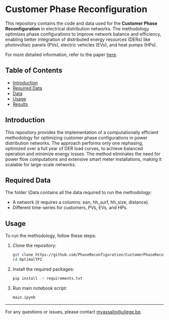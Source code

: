 # Customer Phase Reconfiguration
This repository contains the code and data used for the **Customer Phase Reconfiguration** in electrical distribution networks. The methodology optimizes phase configurations to improve network balance and efficiency, enabling better integration of distributed energy resources (DERs) like photovoltaic panels (PVs), electric vehicles (EVs), and heat pumps (HPs).

For more detailed information, refer to the paper [here](https://orbi.uliege.be/handle/2268/327465).

## Table of Contents
- [Introduction](#introduction)
- [Required Data](#requireddata)
- [Data](#data)
- [Usage](#usage)
- [Results](#results)

## Introduction
This repository provides the implementation of a computationally efficient methodology for optimizing customer phase configurations in power distribution networks. The approach performs only one rephasing, optimized over a full year of DER load curves, to achieve balanced operation and minimize energy losses. The method eliminates the need for power flow computations and extensive smart meter installations, making it scalable for large-scale networks.

## Required Data
The folder \Data contains all the data required to run the methodology:
- A network (it requires a columns: ean, hh_surf, hh_size, distance).
- Different time-series for customers, PVs, EVs, and HPs.

## Usage
To run the methodology, follow these steps:

1. Clone the repository:
   ```bash
   git clone https://github.com/PhaseReconfiguration/CustomerPhaseReconfiguration.git
   cd OptimalTPI

2. Install the required packages:
   ```bash
   pip install -r requirements.txt

3. Run main notebook script:
   ```bash
   main.ipynb

***

For any questions or issues, please contact mvassallo@uliege.be.

